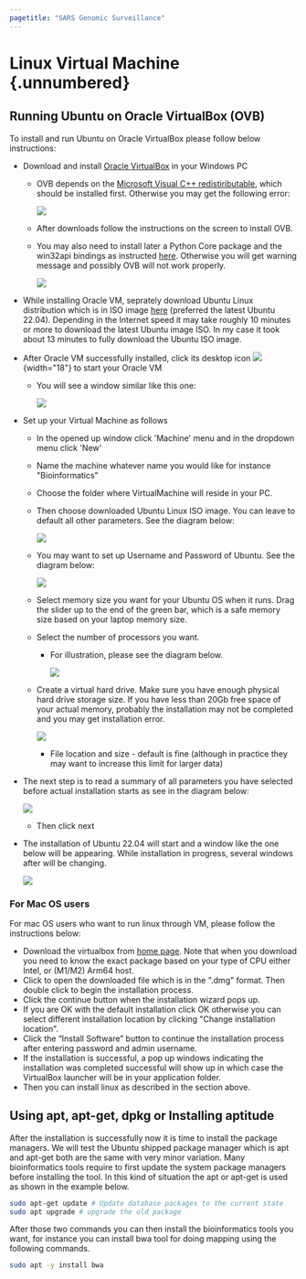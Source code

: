```yaml
---
pagetitle: "SARS Genomic Surveillance"
---
```


# Linux Virtual Machine {.unnumbered}

## Running Ubuntu on Oracle VirtualBox (OVB)

To install and run Ubuntu on Oracle VirtualBox please follow below instructions:

-   Download and install [Oracle VirtualBox](https://www.virtualbox.org/wiki/Downloads) in your Windows PC

    -   OVB depends on the [Microsoft Visual C++ redistiributable](https://aka.ms/vs/17/release/vc_redist.x64.exe), which should be installed first.
        Otherwise you may get the following error:

        ![](images/VisualC++VMrequired.PNG)

    -   After downloads follow the instructions on the screen to install OVB.

    -   You may also need to install later a Python Core package and the win32api bindings as instructed [here](https://www.sysnettechsolutions.com/en/fix-python-win32api-virtualbox/).
        Otherwise you will get warning message and possibly OVB will not work properly.

        ![](images/python_core_win32api_ovb_installation.PNG)

- While installing Oracle VM, seprately download Ubuntu Linux distribution which is in ISO image [here](https://ubuntu.com/download/desktop/thank-you?version=22.04.2&architecture=amd64) (preferred the latest Ubuntu 22.04).
    Depending in the Internet speed it may take roughly 10 minutes or more to download the latest Ubuntu image ISO.
    In my case it took about 13 minutes to fully download the Ubuntu ISO image.
    
-   After Oracle VM successfully installed, click its desktop icon ![](images/VM_image.jpeg){width="18"} to start your Oracle VM

    -   You will see a window similar like this one:

        ![](images/Welcome_window_OVM.PNG)

-   Set up your Virtual Machine as follows

    -   In the opened up window click 'Machine' menu and in the dropdown menu click 'New'

    -   Name the machine whatever name you would like for instance "Bioinformatics"

    -   Choose the folder where VirtualMachine will reside in your PC.

    -   Then choose downloaded Ubuntu Linux ISO image.
        You can leave to default all other parameters.
        See the diagram below:

        ![](images/ubuntu-22.04.2-desktop-amd64.PNG)

    -   You may want to set up Username and Password of Ubuntu.
        See the diagram below:

        ![](images/UnattendedGuestUserNamePwdChange.PNG)

    -   Select memory size you want for your Ubuntu OS when it runs.
        Drag the slider up to the end of the green bar, which is a safe memory size based on your laptop memory size.

    -   Select the number of processors you want.

        -   For illustration, please see the diagram below.

            ![](images/MemoryCPUSize.PNG)

    -   Create a virtual hard drive.
        Make sure you have enough physical hard drive storage size.
        If you have less than 20Gb free space of your actual memory, probably the installation may not be completed and you may get installation error.

        ![](images/VirtualHardDrive.PNG)

        -   File location and size - default is fine (although in practice they may want to increase this limit for larger data)

-   The next step is to read a summary of all parameters you have selected before actual installation starts as see in the diagram below:

    ![](images/SummaryInstallationParameters.PNG)

    -   Then click next

-   The installation of Ubuntu 22.04 will start and a window like the one below will be appearing.
    While installation in progress, several windows after will be changing.

    ![](images/UbuntuOS_installationVM.PNG)

### For Mac OS users

For mac OS users who want to run linux through VM, please follow the instructions below: 

- Download the virtualbox from [home page](https://www.virtualbox.org/wiki/Downloads). Note that when you download you need to know the exact package based on your type of CPU either Intel, or (M1/M2) Arm64 host.
- Click to open the downloaded file which is in the ".dmg" format. Then double click to begin the installation process.
- Click the continue button when the installation wizard pops up.
- If you are OK with the default installation click OK otherwise you can select different installation location by clicking "Change installation location".
- Click the “Install Software” button to continue the installation process after entering password and admin username.
- If the installation is successful, a pop up windows indicating the installation was completed successful will show up in which case the VirtualBox launcher will be in your application folder.
- Then you can install linux as described in the section above.

## Using apt, apt-get, dpkg or Installing aptitude

After the installation is successfully now it is time to install the package managers.
We will test the Ubuntu shipped package manager which is apt and apt-get both are the same with very minor variation.
Many bioinformatics tools require to first update the system package managers before installing the tool.
In this kind of situation the apt or apt-get is used as shown in the example below.

```bash
sudo apt-get update # Update database packages to the current state 
sudo apt upgrade # upgrade the old package
```

After those two commands you can then install the bioinformatics tools you want, for instance you can install bwa tool for doing mapping using the following commands.

```bash
sudo apt -y install bwa
```

